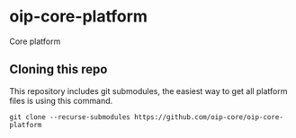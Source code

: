 # oip-core-platform
Core platform

## Cloning this repo
This repository includes git submodules, the easiest way to get all platform files is using this command.

```shell
git clone --recurse-submodules https://github.com/oip-core/oip-core-platform
```
